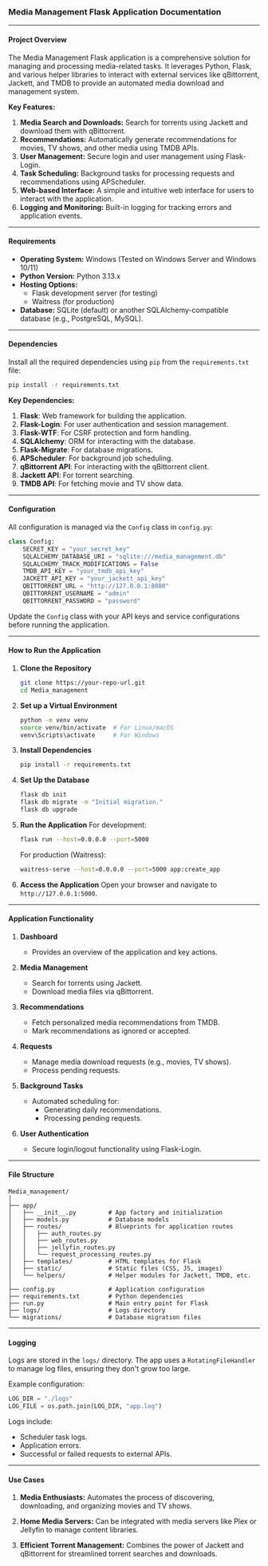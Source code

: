 ### **Media Management Flask Application Documentation**

---

#### **Project Overview**

The Media Management Flask application is a comprehensive solution for managing and processing media-related tasks. It leverages Python, Flask, and various helper libraries to interact with external services like qBittorrent, Jackett, and TMDB to provide an automated media download and management system. 

**Key Features:**
1. **Media Search and Downloads:** Search for torrents using Jackett and download them with qBittorrent.
2. **Recommendations:** Automatically generate recommendations for movies, TV shows, and other media using TMDB APIs.
3. **User Management:** Secure login and user management using Flask-Login.
4. **Task Scheduling:** Background tasks for processing requests and recommendations using APScheduler.
5. **Web-based Interface:** A simple and intuitive web interface for users to interact with the application.
6. **Logging and Monitoring:** Built-in logging for tracking errors and application events.

---

#### **Requirements**

- **Operating System:** Windows (Tested on Windows Server and Windows 10/11)
- **Python Version:** Python 3.13.x
- **Hosting Options:**
  - Flask development server (for testing)
  - Waitress (for production)
- **Database:** SQLite (default) or another SQLAlchemy-compatible database (e.g., PostgreSQL, MySQL).

---

#### **Dependencies**

Install all the required dependencies using `pip` from the `requirements.txt` file:
```bash
pip install -r requirements.txt
```

**Key Dependencies:**
1. **Flask**: Web framework for building the application.
2. **Flask-Login**: For user authentication and session management.
3. **Flask-WTF**: For CSRF protection and form handling.
4. **SQLAlchemy**: ORM for interacting with the database.
5. **Flask-Migrate**: For database migrations.
6. **APScheduler**: For background job scheduling.
7. **qBittorrent API**: For interacting with the qBittorrent client.
8. **Jackett API**: For torrent searching.
9. **TMDB API**: For fetching movie and TV show data.

---

#### **Configuration**

All configuration is managed via the `Config` class in `config.py`:
```python
class Config:
    SECRET_KEY = "your_secret_key"
    SQLALCHEMY_DATABASE_URI = "sqlite:///media_management.db"
    SQLALCHEMY_TRACK_MODIFICATIONS = False
    TMDB_API_KEY = "your_tmdb_api_key"
    JACKETT_API_KEY = "your_jackett_api_key"
    QBITTORRENT_URL = "http://127.0.0.1:8080"
    QBITTORRENT_USERNAME = "admin"
    QBITTORRENT_PASSWORD = "password"
```

Update the `Config` class with your API keys and service configurations before running the application.

---

#### **How to Run the Application**

1. **Clone the Repository**
   ```bash
   git clone https://your-repo-url.git
   cd Media_management
   ```

2. **Set up a Virtual Environment**
   ```bash
   python -m venv venv
   source venv/bin/activate  # For Linux/macOS
   venv\Scripts\activate     # For Windows
   ```

3. **Install Dependencies**
   ```bash
   pip install -r requirements.txt
   ```

4. **Set Up the Database**
   ```bash
   flask db init
   flask db migrate -m "Initial migration."
   flask db upgrade
   ```

5. **Run the Application**
   For development:
   ```bash
   flask run --host=0.0.0.0 --port=5000
   ```

   For production (Waitress):
   ```bash
   waitress-serve --host=0.0.0.0 --port=5000 app:create_app
   ```

6. **Access the Application**
   Open your browser and navigate to `http://127.0.0.1:5000`.

---

#### **Application Functionality**

1. **Dashboard**
   - Provides an overview of the application and key actions.

2. **Media Management**
   - Search for torrents using Jackett.
   - Download media files via qBittorrent.

3. **Recommendations**
   - Fetch personalized media recommendations from TMDB.
   - Mark recommendations as ignored or accepted.

4. **Requests**
   - Manage media download requests (e.g., movies, TV shows).
   - Process pending requests.

5. **Background Tasks**
   - Automated scheduling for:
     - Generating daily recommendations.
     - Processing pending requests.

6. **User Authentication**
   - Secure login/logout functionality using Flask-Login.

---

#### **File Structure**

```plaintext
Media_management/
│
├── app/
│   ├── __init__.py         # App factory and initialization
│   ├── models.py           # Database models
│   ├── routes/             # Blueprints for application routes
│   │   ├── auth_routes.py
│   │   ├── web_routes.py
│   │   ├── jellyfin_routes.py
│   │   └── request_processing_routes.py
│   ├── templates/          # HTML templates for Flask
│   ├── static/             # Static files (CSS, JS, images)
│   └── helpers/            # Helper modules for Jackett, TMDB, etc.
│
├── config.py               # Application configuration
├── requirements.txt        # Python dependencies
├── run.py                  # Main entry point for Flask
├── logs/                   # Logs directory
└── migrations/             # Database migration files
```

---

#### **Logging**

Logs are stored in the `logs/` directory. The app uses a `RotatingFileHandler` to manage log files, ensuring they don't grow too large.

Example configuration:
```python
LOG_DIR = "./logs"
LOG_FILE = os.path.join(LOG_DIR, "app.log")
```

Logs include:
- Scheduler task logs.
- Application errors.
- Successful or failed requests to external APIs.

---

#### **Use Cases**

1. **Media Enthusiasts:**
   Automates the process of discovering, downloading, and organizing movies and TV shows.

2. **Home Media Servers:**
   Can be integrated with media servers like Plex or Jellyfin to manage content libraries.

3. **Efficient Torrent Management:**
   Combines the power of Jackett and qBittorrent for streamlined torrent searches and downloads.


